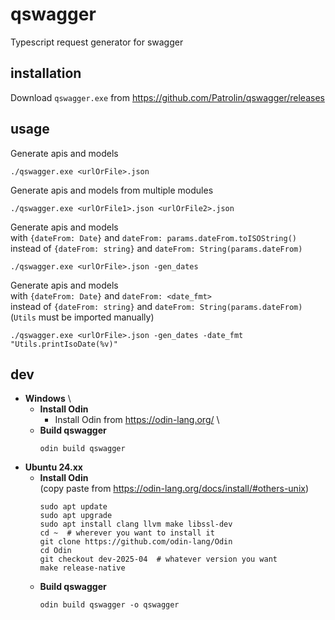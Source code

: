 # qswagger
Typescript request generator for swagger

## installation
Download `qswagger.exe` from https://github.com/Patrolin/qswagger/releases

## usage
Generate apis and models
```
./qswagger.exe <urlOrFile>.json
```

Generate apis and models from multiple modules
```
./qswagger.exe <urlOrFile1>.json <urlOrFile2>.json
```

Generate apis and models \
with `{dateFrom: Date}` and `dateFrom: params.dateFrom.toISOString()` \
instead of `{dateFrom: string}` and `dateFrom: String(params.dateFrom)`
```
./qswagger.exe <urlOrFile>.json -gen_dates
```

Generate apis and models \
with `{dateFrom: Date}` and `dateFrom: <date_fmt>` \
instead of `{dateFrom: string}` and `dateFrom: String(params.dateFrom)` \
(`Utils` must be imported manually)
```
./qswagger.exe <urlOrFile>.json -gen_dates -date_fmt "Utils.printIsoDate(%v)"
```

## dev
- **Windows** \
  - **Install Odin**
    - Install Odin from https://odin-lang.org/ \
  - **Build qswagger**
    ```
    odin build qswagger
    ```
- **Ubuntu 24.xx**
  - **Install Odin** \
    (copy paste from https://odin-lang.org/docs/install/#others-unix)
    ```
    sudo apt update
    sudo apt upgrade
    sudo apt install clang llvm make libssl-dev
    cd ~  # wherever you want to install it
    git clone https://github.com/odin-lang/Odin
    cd Odin
    git checkout dev-2025-04  # whatever version you want
    make release-native
    ```
  - **Build qswagger**
    ```
    odin build qswagger -o qswagger
    ```
